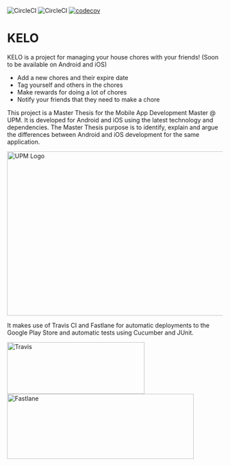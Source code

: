 ![CircleCI](https://img.shields.io/circleci/build/github/olmedocr/tfm-ios/master?label=master)
![CircleCI](https://img.shields.io/circleci/build/github/olmedocr/tfm-ios/development?label=development)
[![codecov](https://codecov.io/gh/olmedocr/tfm-ios/branch/master/graph/badge.svg?token=Q4B7RHSBTG)](https://codecov.io/gh/olmedocr/tfm-ios)


# KELO

KELO is a project for managing your house chores with your friends! (Soon to be available on Android and iOS)

- Add a new chores and their expire date
- Tag yourself and others in the chores
- Make rewards for doing a lot of chores
- Notify your friends that they need to make a chore

This project is a Master Thesis for the Mobile App Development Master @ UPM. It is developed for Android and iOS using the latest technology and dependencies. The Master Thesis purpose is to identify, explain and argue the differences between Android and iOS development for the same application. 

<img src="https://www.upm.es/sfs/Rectorado/Gabinete%20del%20Rector/Logos/UPM/CEI/LOGOTIPO%20leyenda%20color%20JPG%20p.png" alt="UPM Logo" width="827" height="384">

It makes use of Travis CI and Fastlane for automatic deployments to the Google Play Store and automatic tests using Cucumber and JUnit.

<img src="https://aws1.discourse-cdn.com/business6/uploads/getpostman/original/2X/2/28b210ec069326d1914b54186854e278b874e08e.png" alt="Travis" width="321" height="121">

<img src="https://miro.medium.com/max/871/1*UchIRfbd6orknkV4FZAwTw.png" alt="Fastlane" width="436" height="152">
